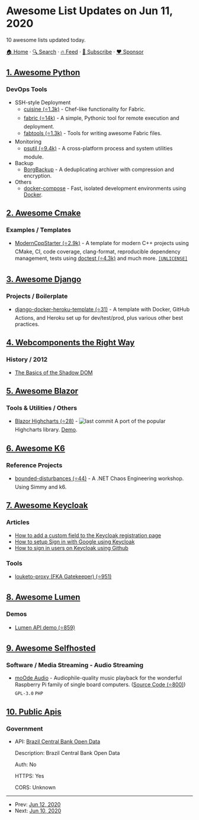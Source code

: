 # Awesome List Updates on Jun 11, 2020

10 awesome lists updated today.

[🏠 Home](/README.md) · [🔍 Search](https://www.trackawesomelist.com/search/) · [🔥 Feed](https://www.trackawesomelist.com/rss.xml) · [📮 Subscribe](https://trackawesomelist.us17.list-manage.com/subscribe?u=d2f0117aa829c83a63ec63c2f&id=36a103854c) · [❤️  Sponsor](https://github.com/sponsors/theowenyoung)



## [1. Awesome Python](/content/vinta/awesome-python/README.md)

### DevOps Tools

*   SSH-style Deployment
    *   [cuisine (⭐1.3k)](https://github.com/sebastien/cuisine) - Chef-like functionality for Fabric.
    *   [fabric (⭐14k)](https://github.com/fabric/fabric) - A simple, Pythonic tool for remote execution and deployment.
    *   [fabtools (⭐1.3k)](https://github.com/fabtools/fabtools) - Tools for writing awesome Fabric files.
*   Monitoring
    *   [psutil (⭐9.4k)](https://github.com/giampaolo/psutil) - A cross-platform process and system utilities module.
*   Backup
    *   [BorgBackup](https://www.borgbackup.org/) - A deduplicating archiver with compression and encryption.
*   Others
    *   [docker-compose](https://docs.docker.com/compose/) - Fast, isolated development environments using [Docker](https://www.docker.com/).

## [2. Awesome Cmake](/content/onqtam/awesome-cmake/README.md)

### Examples / Templates

*   [ModernCppStarter (⭐2.9k)](https://github.com/TheLartians/ModernCppStarter) - A template for modern C++ projects using CMake, CI, code coverage, clang-format, reproducible dependency management, tests using [doctest (⭐4.3k)](https://github.com/onqtam/doctest) and much more. [`[UNLICENSE]`](https://unlicense.org/)

## [3. Awesome Django](/content/wsvincent/awesome-django/README.md)

### Projects / Boilerplate

*   [django-docker-heroku-template (⭐31)](https://github.com/bfirsh/django-docker-heroku-template) - A template with Docker, GitHub Actions, and Heroku set up for dev/test/prod, plus various other best practices.

## [4. Webcomponents the Right Way](/content/mateusortiz/webcomponents-the-right-way/README.md)

### History / 2012

*   [The Basics of the Shadow DOM](https://www.sitepoint.com/the-basics-of-the-shadow-dom/)

## [5. Awesome Blazor](/content/AdrienTorris/awesome-blazor/README.md)

### Tools & Utilities / Others

*   [Blazor Highcharts (⭐28)](https://github.com/Allegiance-Consulting/blazor-highcharts) - ![last commit](https://img.shields.io/github/last-commit/Allegiance-Consulting/blazor-highcharts?style=flat-square\&cacheSeconds=86400) A port of the popular Highcharts library. [Demo](https://allegiance-consulting.github.io/blazor-highcharts/).

## [6. Awesome K6](/content/grafana/awesome-k6/README.md)

### Reference Projects

*   [bounded-disturbances (⭐44)](https://github.com/bjartwolf/bounded-disturbances) - A .NET Chaos Engineering workshop. Using Simmy and k6.

## [7. Awesome Keycloak](/content/thomasdarimont/awesome-keycloak/README.md)

### Articles

*   [How to add a custom field to the Keycloak registration page](https://keycloakthemes.com/blog/how-to-add-custom-field-keycloak-registration-page)
*   [How to setup Sign in with Google using Keycloak](https://keycloakthemes.com/blog/how-to-setup-sign-in-with-google-using-keycloak)
*   [How to sign in users on Keycloak using Github](https://keycloakthemes.com/blog/how-to-sign-in-users-on-keycloak-using-github)

### Tools

*   [louketo-proxy (FKA Gatekeeper) (⭐951)](https://github.com/louketo/louketo-proxy)

## [8. Awesome Lumen](/content/unicodeveloper/awesome-lumen/README.md)

### Demos

*   [Lumen API demo (⭐859)](https://github.com/liyu001989/lumen-api-demo)

## [9. Awesome Selfhosted](/content/awesome-selfhosted/awesome-selfhosted/README.md)

### Software / Media Streaming - Audio Streaming

*   [moOde Audio](https://moodeaudio.org/) - Audiophile-quality music playback for the wonderful Raspberry Pi family of single board computers. ([Source Code (⭐800)](https://github.com/moode-player/moode)) `GPL-3.0` `PHP`

## [10. Public Apis](/content/public-apis/public-apis/README.md)

### Government

- API: [Brazil Central Bank Open Data](https://dadosabertos.bcb.gov.br/)

  Description: Brazil Central Bank Open Data

  Auth: No

  HTTPS: Yes

  CORS: Unknown



---

- Prev: [Jun 12, 2020](/content/2020/06/12/README.md)
- Next: [Jun 10, 2020](/content/2020/06/10/README.md)